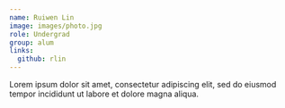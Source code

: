 ```yaml
---
name: Ruiwen Lin
image: images/photo.jpg
role: Undergrad
group: alum
links:
  github: rlin
---
```


Lorem ipsum dolor sit amet, consectetur adipiscing elit, sed do eiusmod tempor incididunt ut labore et dolore magna aliqua.
